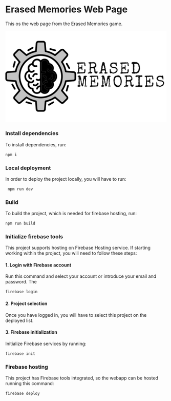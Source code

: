 # Erased Memories Web Page
 This os the web page from the Erased Memories game.

 ![Erased Memories logo](tfg-webpage/src/assets/images/Logo02.png)

 ### Install dependencies
 To install dependencies, run:
 ```bash
 npm i
 ```

### Local deployment
 In order to deploy the project locally, you will have to run:
```bash
 npm run dev
 ```


### Build
 To build the project, which is needed for firebase hosting, run:
 ```bash
 npm run build
 ```

 ### Initialize firebase tools
 This project supports hosting on Firebase Hosting service. If starting working within the project, you will need to follow
 these steps:

 #### 1. Login with Firebase account
 Run this command and select your account or introduce your email and password. The
 ```bash
 firebase login
 ```

 #### 2. Project selection
 Once you have logged in, you will have to select this project on the deployed list.

 #### 3. Firebase initialization
 Initialize Firebase services by running:
  ```bash
 firebase init
 ```

 ### Firebase hosting
 This project has Firebase tools integrated, so the webapp can be hosted running this command:
 ```bash
 firebase deploy
 ```

